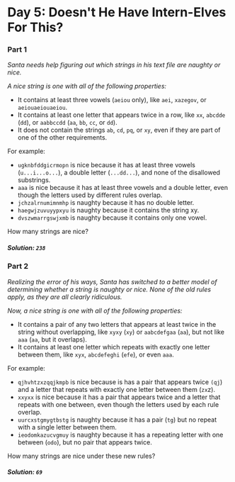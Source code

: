 # Day 5: Doesn't He Have Intern-Elves For This?

### Part 1

_Santa needs help figuring out which strings in his text file are naughty or 
nice._

_A nice string is one with all of the following properties:_

- It contains at least three vowels (`aeiou` only), like `aei`, `xazegov`, or 
    `aeiouaeiouaeiou`.
- It contains at least one letter that appears twice in a row, like `xx`, `abcdde` 
    (`dd`), or `aabbccdd` (`aa`, `bb`, `cc`, or `dd`).
- It does not contain the strings `ab`, `cd`, `pq`, or `xy`, even if they are part of 
    one of the other requirements.

For example:

- `ugknbfddgicrmopn` is nice because it has at least three vowels (`u...i...o...`), 
    a double letter (`...dd...`), and none of the disallowed substrings.
- `aaa` is nice because it has at least three vowels and a double letter, even 
    though the letters used by different rules overlap.
- `jchzalrnumimnmhp` is naughty because it has no double letter.
- `haegwjzuvuyypxyu` is naughty because it contains the string xy.
- `dvszwmarrgswjxmb` is naughty because it contains only one vowel.

How many strings are nice?

##### Solution: `238`

### Part 2

_Realizing the error of his ways, Santa has switched to a better model of 
determining whether a string is naughty or nice. None of the old rules apply, 
as they are all clearly ridiculous._

_Now, a nice string is one with all of the following properties:_

- It contains a pair of any two letters that appears at least twice in the string 
    without overlapping, like `xyxy` (`xy`) or `aabcdefgaa` (`aa`), but not like 
    `aaa` (`aa`, but it overlaps).
- It contains at least one letter which repeats with exactly one letter between 
    them, like `xyx`, `abcdefeghi` (`efe`), or even `aaa`.

For example:

- `qjhvhtzxzqqjkmpb` is nice because is has a pair that appears twice `(qj`) 
    and a letter that repeats with exactly one letter between them (`zx`z).
- `xxyxx` is nice because it has a pair that appears twice and a letter that 
    repeats with one between, even though the letters used by each rule overlap.
- `uurcxstgmygtbstg` is naughty because it has a pair (`tg`) but no repeat with a 
    single letter between them.
- `ieodomkazucvgmuy` is naughty because it has a repeating letter with one between 
    (`odo`), but no pair that appears twice.

How many strings are nice under these new rules?

##### Solution: `69`